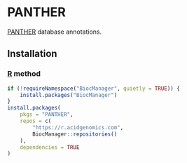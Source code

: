 # PANTHER

[PANTHER][] database annotations.

## Installation

### [R][] method

```r
if (!requireNamespace("BiocManager", quietly = TRUE)) {
    install.packages("BiocManager")
}
install.packages(
    pkgs = "PANTHER",
    repos = c(
        "https://r.acidgenomics.com",
        BiocManager::repositories()
    ),
    dependencies = TRUE
)
```

[panther]: http://www.pantherdb.org/
[r]: https://www.r-project.org/
